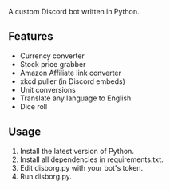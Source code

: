 A custom Discord bot written in Python. 

## Features
- Currency converter 
- Stock price grabber
- Amazon Affiliate link converter
- xkcd puller (in Discord embeds)
- Unit conversions
- Translate any language to English
- Dice roll

## Usage
1. Install the latest version of Python. 
2. Install all dependencies in requirements.txt. 
3. Edit disborg.py with your bot's token.
4. Run disborg.py.

